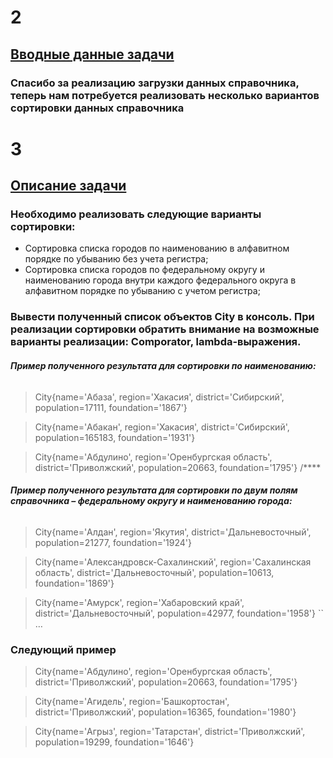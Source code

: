 # 2
## [Вводные данные задачи]()
### Спасибо за реализацию загрузки данных справочника, теперь нам потребуется реализовать несколько вариантов сортировки данных справочника

# 3
## [Описание задачи]()
### Необходимо реализовать следующие варианты сортировки:
- Сортировка списка городов по наименованию в алфавитном порядке по убыванию без учета регистра;
- Сортировка списка городов по федеральному округу и наименованию города внутри каждого федерального округа в алфавитном порядке по убыванию с учетом регистра;
### Вывести полученный список объектов City в консоль. При реализации сортировки обратить внимание на возможные варианты реализации: Comporator, lambda-выражения.

###### _**Пример полученного результата для сортировки по наименованию:**_
>City{name='Абаза', region='Хакасия', district='Сибирский', population=17111, foundation='1867'}

>City{name='Абакан', region='Хакасия', district='Сибирский', population=165183, foundation='1931'}

>City{name='Абдулино', region='Оренбургская область', district='Приволжский', population=20663, foundation='1795'}
/****
###### _**_Пример полученного результата для сортировки по двум полям справочника – федеральному округу и наименованию города:_**_

>City{name='Алдан', region='Якутия', district='Дальневосточный', population=21277, foundation='1924'}

>City{name='Александровск-Сахалинский', region='Сахалинская область', district='Дальневосточный', population=10613, foundation='1869'}

>City{name='Амурск', region='Хабаровский край', district='Дальневосточный', population=42977, foundation='1958'}
``
…
### Следующий пример
>City{name='Абдулино', region='Оренбургская область', district='Приволжский', population=20663, foundation='1795'}

>City{name='Агидель', region='Башкортостан', district='Приволжский', population=16365, foundation='1980'}

>City{name='Агрыз', region='Татарстан', district='Приволжский', population=19299, foundation='1646'}





